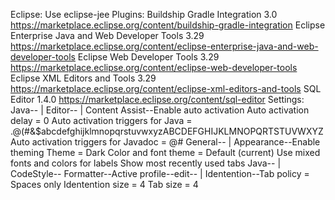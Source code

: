 Eclipse:
	Use eclipse-jee
Plugins:
	Buildship Gradle Integration 3.0 https://marketplace.eclipse.org/content/buildship-gradle-integration
	Eclipse Enterprise Java and Web Developer Tools 3.29 https://marketplace.eclipse.org/content/eclipse-enterprise-java-and-web-developer-tools
	Eclipse Web Developer Tools 3.29 https://marketplace.eclipse.org/content/eclipse-web-developer-tools
	Eclipse XML Editors and Tools 3.29 https://marketplace.eclipse.org/content/eclipse-xml-editors-and-tools
	SQL Editor 1.4.0 https://marketplace.eclipse.org/content/sql-editor
Settings:
	Java--
		 |
		 Editor--
				 |
				 Content Assist--Enable auto activation
								 Auto activation delay = 0
								 Auto activation triggers for Java = .@(#&$abcdefghijklmnopqrstuvwxyzABCDEFGHIJKLMNOPQRTSTUVWXYZ
								 Auto activation triggers for Javadoc = @#
	General--
			 |
			 Appearance--Enable theming
						 Theme = Dark
						 Color and font theme = Default (current)
						 Use mixed fonts and colors for labels
						 Show most recently used tabs
	Java--
		  |
		  CodeStyle--
					 Formatter--Active profile--edit--
													  |
													  Identention--Tab policy = Spaces only
																   Identention size = 4
																   Tab size = 4
